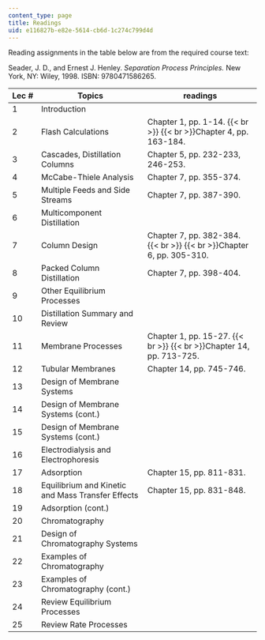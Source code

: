 ```yaml
---
content_type: page
title: Readings
uid: e116827b-e82e-5614-cb6d-1c274c799d4d
---
```


Reading assignments in the table below are from the required course text:

Seader, J. D., and Ernest J. Henley. _Separation Process Principles._ New York, NY: Wiley, 1998. ISBN: 9780471586265.

| Lec # | Topics | readings |
| --- | --- | --- |
| 1 | Introduction |  |
| 2 | Flash Calculations | Chapter 1, pp. 1-14.  {{< br >}}  {{< br >}}Chapter 4, pp. 163-184. |
| 3 | Cascades, Distillation Columns | Chapter 5, pp. 232-233, 246-253. |
| 4 | McCabe-Thiele Analysis | Chapter 7, pp. 355-374. |
| 5 | Multiple Feeds and Side Streams | Chapter 7, pp. 387-390. |
| 6 | Multicomponent Distillation |  |
| 7 | Column Design | Chapter 7, pp. 382-384.  {{< br >}}  {{< br >}}Chapter 6, pp. 305-310. |
| 8 | Packed Column Distillation | Chapter 7, pp. 398-404. |
| 9 | Other Equilibrium Processes |  |
| 10 | Distillation Summary and Review |  |
| 11 | Membrane Processes | Chapter 1, pp. 15-27.  {{< br >}}  {{< br >}}Chapter 14, pp. 713-725. |
| 12 | Tubular Membranes | Chapter 14, pp. 745-746. |
| 13 | Design of Membrane Systems |  |
| 14 | Design of Membrane Systems (cont.) |  |
| 15 | Design of Membrane Systems (cont.) |  |
| 16 | Electrodialysis and Electrophoresis |  |
| 17 | Adsorption | Chapter 15, pp. 811-831. |
| 18 | Equilibrium and Kinetic and Mass Transfer Effects | Chapter 15, pp. 831-848. |
| 19 | Adsorption (cont.) |  |
| 20 | Chromatography |  |
| 21 | Design of Chromatography Systems |  |
| 22 | Examples of Chromatography |  |
| 23 | Examples of Chromatography (cont.) |  |
| 24 | Review Equilibrium Processes |  |
| 25 | Review Rate Processes |